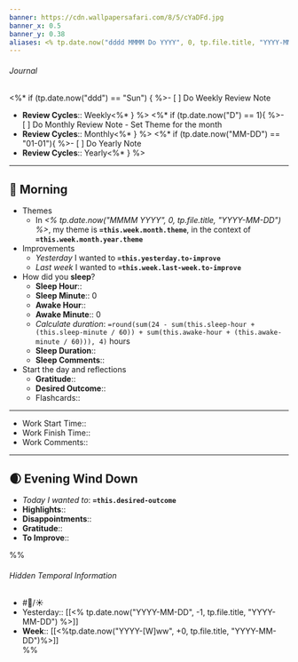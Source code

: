 ```yaml
---
banner: https://cdn.wallpapersafari.com/8/5/cYaDFd.jpg
banner_x: 0.5
banner_y: 0.38
aliases: <% tp.date.now("dddd MMMM Do YYYY", 0, tp.file.title, "YYYY-MM-DD") %>
---
```

###### Journal
<%* if (tp.date.now("ddd") == "Sun") { %>- [ ] Do Weekly Review Note
- **Review Cycles**:: Weekly<%* } %>
<%* if (tp.date.now("D") == 1){ %>- [ ] Do Monthly Review Note  - Set Theme for the month
- **Review Cycles**:: Monthly<%* } %>
<%* if (tp.date.now("MM-DD") == "01-01"){ %>- [ ] Do Yearly Note  
- **Review Cycles**:: Yearly<%* } %>

---
## 🌅 Morning
- Themes
	- In *<% tp.date.now("MMMM YYYY", 0, tp.file.title, "YYYY-MM-DD") %>*, my theme is **`=this.week.month.theme`**, in the context of **`=this.week.month.year.theme`**
-  Improvements
	- *Yesterday* I wanted to **`=this.yesterday.to-improve`**
	- *Last week* I wanted to **`=this.week.last-week.to-improve`**
- How did you **sleep**? 
	- **Sleep Hour**:: 
	- **Sleep Minute**:: 0
	- **Awake Hour**:: 
	- **Awake Minute**:: 0
	- *Calculate duration*: `=round(sum(24 - sum(this.sleep-hour + (this.sleep-minute / 60)) + sum(this.awake-hour + (this.awake-minute / 60))), 4)` hours
	- **Sleep Duration**:: 
	- **Sleep Comments**:: 
- Start the day and reflections
	- **Gratitude**:: 
	- **Desired Outcome**:: 
	- Flashcards:: 

---
- Work Start Time:: 
- Work Finish Time:: 
- Work Comments:: 
---
## 🌒 Evening Wind Down
- *Today I wanted to*: **`=this.desired-outcome`**
- **Highlights**:: 
- **Disappointments**:: 
- **Gratitude**:: 
- **To Improve**:: 

%%
###### Hidden Temporal Information
- #📓/☀️
- Yesterday:: [[<% tp.date.now("YYYY-MM-DD", -1, tp.file.title, "YYYY-MM-DD") %>]]
- **Week**:: [[<%tp.date.now("YYYY-[W]ww", +0, tp.file.title, "YYYY-MM-DD")%>]]  
%%
